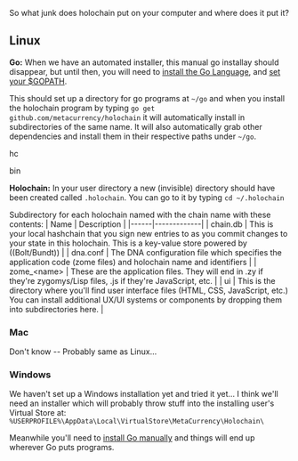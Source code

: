 
So what junk does holochain put on your computer and where does it put it?

## Linux
**Go:** When we have an automated installer, this manual go installay should disappear, but until then, you will need to [install the Go Language](http://golang.org/doc/install.html), and [set your $GOPATH]().

This should set up a directory for go programs at ```~/go``` and when you install the holochain program by typing ```go get github.com/metacurrency/holochain``` it will automatically install in subdirectories of the same name. It will also automatically grab other dependencies and install them in their respective paths under ```~/go```.

hc

bin

**Holochain:** In your user directory a new (invisible) directory should have been created called ```.holochain```. You can go to it by typing ```cd ~/.holochain```

 Subdirectory for each holochain named with the chain name with these contents:
 | Name | Description |
 |------|-------------|
 | chain.db | This is your local hashchain that you sign new entries to as you commit changes to your state in this holochain. This is a key-value store powered by ((Bolt/Bundt)) |
| dna.conf | The DNA configuration file which specifies the application code (zome files) and holochain name and identifiers |
| zome_\<name> | These are the application files. They will end in .zy if they're zygomys/Lisp files, .js if they're JavaScript, etc. |
| ui  | This is the directory where you'll find user interface files (HTML, CSS, JavaScript, etc.) You can install additional UX/UI systems or components by dropping them into subdirectories here. |

### Mac
Don't know -- Probably same as Linux...

### Windows
We haven't set up a Windows installation yet and tried it yet... I think we'll need an installer which will probably throw stuff into the installing user's Virtual Store at:
```%USERPROFILE%\AppData\Local\VirtualStore\MetaCurrency\Holochain\```

Meanwhile you'll need to [install Go manually](http://golang.org/doc/install.html) and things will end up wherever Go puts programs.
